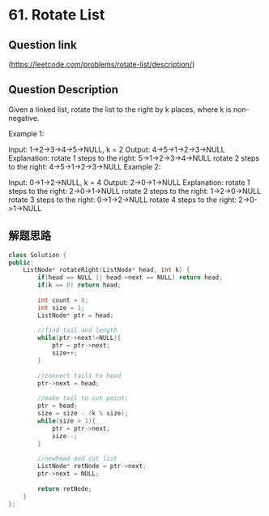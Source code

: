 # 61. Rotate List

## Question link
(https://leetcode.com/problems/rotate-list/description/)

## Question Description

Given a linked list, rotate the list to the right by k places, where k is non-negative.

Example 1:

Input: 1->2->3->4->5->NULL, k = 2
Output: 4->5->1->2->3->NULL
Explanation:
rotate 1 steps to the right: 5->1->2->3->4->NULL
rotate 2 steps to the right: 4->5->1->2->3->NULL
Example 2:

Input: 0->1->2->NULL, k = 4
Output: 2->0->1->NULL
Explanation:
rotate 1 steps to the right: 2->0->1->NULL
rotate 2 steps to the right: 1->2->0->NULL
rotate 3 steps to the right: 0->1->2->NULL
rotate 4 steps to the right: 2->0->1->NULL

## 解题思路

```c++
class Solution {
public:
    ListNode* rotateRight(ListNode* head, int k) {
        if(head == NULL || head->next == NULL) return head;
        if(k == 0) return head;
        
        int count = 0;
        int size = 1;
        ListNode* ptr = head;
        
        //find tail and length
        while(ptr->next!=NULL){
            ptr = ptr->next;
            size++;
        }
        
        //connect tail1 to head
        ptr->next = head;
        
        //make tail to cut point;
        ptr = head;
        size = size - (k % size);
        while(size > 1){
            ptr = ptr->next;
            size--;
        }
        
        //newhead and cut list
        ListNode* retNode = ptr->next;
        ptr->next = NULL;
        
        return retNode;
    }
};
```